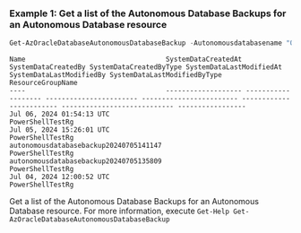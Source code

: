 ### Example 1: Get a list of the Autonomous Database Backups for an Autonomous Database resource
```powershell
Get-AzOracleDatabaseAutonomousDatabaseBackup -Autonomousdatabasename "OFakePowerShellTestAdbs" -ResourceGroupName "PowerShellTestRg"
```

```output
Name                                   SystemDataCreatedAt SystemDataCreatedBy SystemDataCreatedByType SystemDataLastModifiedAt SystemDataLastModifiedBy SystemDataLastModifiedByType ResourceGroupName
----                                   ------------------- ------------------- ----------------------- ------------------------ ------------------------ ---------------------------- -----------------
Jul 06, 2024 01:54:13 UTC                                                                                                                                                             PowerShellTestRg
Jul 05, 2024 15:26:01 UTC                                                                                                                                                             PowerShellTestRg
autonomousdatabasebackup20240705141147                                                                                                                                                PowerShellTestRg
autonomousdatabasebackup20240705135809                                                                                                                                                PowerShellTestRg
Jul 04, 2024 12:00:52 UTC                                                                                                                                                             PowerShellTestRg
```

Get a list of the Autonomous Database Backups for an Autonomous Database resource.
For more information, execute `Get-Help Get-AzOracleDatabaseAutonomousDatabaseBackup`